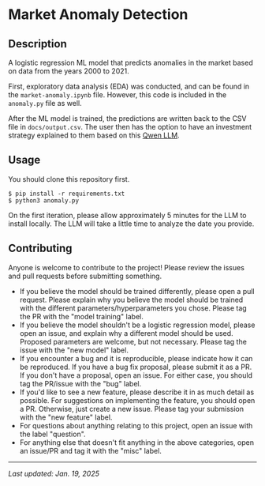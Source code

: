 # Market Anomaly Detection

## Description
A logistic regression ML model that predicts anomalies in the market based on data from the years 2000 to 2021.

First, exploratory data analysis (EDA) was conducted, and can be found in the `market-anomaly.ipynb` file. However, this
code is included in the `anomaly.py` file as well.

After the ML model is trained, the predictions are written back to the CSV file in `docs/output.csv`. The user then has the
option to have an investment strategy explained to them based on this [Qwen LLM](https://huggingface.co/Qwen/Qwen2.5-Coder-7B-Instruct).

## Usage
You should clone this repository first.
```nushell
$ pip install -r requirements.txt
$ python3 anomaly.py
```
On the first iteration, please allow approximately 5 minutes for the LLM to install locally. The LLM will take a little time to analyze
the date you provide.

## Contributing
Anyone is welcome to contribute to the project! Please review the issues and pull requests before submitting something.
* If you believe the model should be trained differently, please open a pull request. Please explain why you believe the model should be 
trained with the different parameters/hyperparameters you chose. Please tag the PR with the "model training" label.
* If you believe the model shouldn't be a logistic regression model, please open an issue, and explain why a different model should be used.
Proposed parameters are welcome, but not necessary. Please tag the issue with the "new model" label.
* If you encounter a bug and it is reproducible, please indicate how it can be reproduced. If you have a bug fix proposal, please submit it as
a PR. If you don't have a proposal, open an issue. For either case, you should tag the PR/issue with the "bug" label.
* If you'd like to see a new feature, please describe it in as much detail as possible. For suggestions on implementing the feature, you should
open a PR. Otherwise, just create a new issue. Please tag your submission with the "new feature" label.
* For questions about anything relating to this project, open an issue with the label "question".
* For anything else that doesn't fit anything in the above categories, open an issue/PR and tag it with the "misc" label.

------
*Last updated: Jan. 19, 2025*